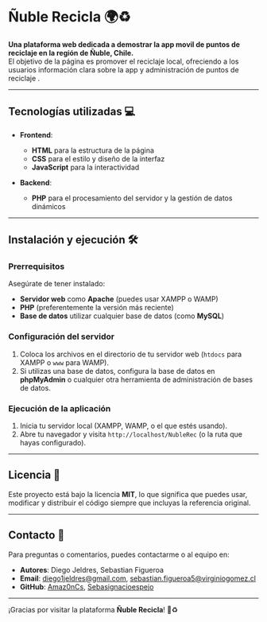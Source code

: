 # Ñuble Recicla 🌍♻️

**Una plataforma web dedicada a demostrar la app movil de puntos de reciclaje en la región de Ñuble, Chile.**  
El objetivo de la página es promover el reciclaje local, ofreciendo a los usuarios información clara sobre la app y administración de puntos de reciclaje .

---

## Tecnologías utilizadas 💻

- **Frontend**:
  - **HTML** para la estructura de la página
  - **CSS** para el estilo y diseño de la interfaz
  - **JavaScript** para la interactividad

- **Backend**:
  - **PHP** para el procesamiento del servidor y la gestión de datos dinámicos

---

## Instalación y ejecución 🛠️

### Prerrequisitos

Asegúrate de tener instalado:
- **Servidor web** como **Apache** (puedes usar XAMPP o WAMP)
- **PHP** (preferentemente la versión más reciente)
- **Base de datos** utilizar cualquier base de datos (como **MySQL**)

### Configuración del servidor

1. Coloca los archivos en el directorio de tu servidor web (`htdocs` para XAMPP o `www` para WAMP).
2. Si utilizas una base de datos, configura la base de datos en **phpMyAdmin** o cualquier otra herramienta de administración de bases de datos.

### Ejecución de la aplicación

1. Inicia tu servidor local (XAMPP, WAMP, o el que estés usando).
2. Abre tu navegador y visita `http://localhost/NubleRec` (o la ruta que hayas configurado).

---

## Licencia 📄

Este proyecto está bajo la licencia **MIT**, lo que significa que puedes usar, modificar y distribuir el código siempre que incluyas la referencia original. 

---

## Contacto 📧

Para preguntas o comentarios, puedes contactarme o al equipo en:

- **Autores**: Diego Jeldres, Sebastian Figueroa 
- **Email**: [diego1jeldres@gmail.com](mailto:diego1jeldres@gmail.com), [sebastian.figueroa5@virginiogomez.cl ](mailto:sebastian.figueroa5@virginiogomez.cl )
- **GitHub**: [Amaz0nCs](https://github.com/Amaz0nCs), [Sebasignacioespejo](https://github.com/Sebasignacioespejo)

---

¡Gracias por visitar la plataforma **Ñuble Recicla**! 🌱♻️
